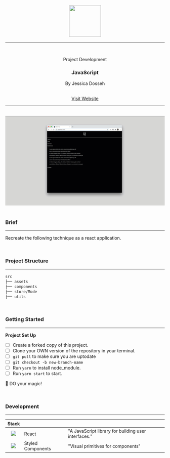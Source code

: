 <div align="center">
  <img src="https://cdn.iconscout.com/icon/free/png-512/javascript-2336958-1982839.png" width="100" height="100" />
  
  <hr />
  
  <br/>
  <p> Project Development </p>
  <h3> JavaScript </h3>
  <p> By Jessica Dosseh </p>
  
  <br/>
    <a href=""> Visit Website </a>
  <br/>
</div>

<hr/>

<div align="center">
  <br/>
  <img src="./src/assets/darkmode.gif" alt="preview" />
</div>

<br/>

### Brief

---

Recreate the following technique as a react application.

<br/>

### Project Structure

---

```
src
├── assets
├── components
├── store/Mode
├── utils
```

<br/>

### Getting Started

---

**Project Set Up**

- [ ] Create a forked copy of this project.
- [ ] Clone your OWN version of the repository in your terminal.
- [ ] `git pull` to make sure you are uptodate
- [ ] `git checkout -b new-branch-name`
- [ ] Run `yarn` to install node_module.
- [ ] Run `yarn start` to start.

:rocket: DO your magic!

<br/>

### Development

---

| <div align="left"> Stack </div>                                                                    |                   |                                                      |
| -------------------------------------------------------------------------------------------------- | ----------------- | ---------------------------------------------------- |
| <div align="center"> <img src="https://cdn.auth0.com/blog/react-js/react.png" width="30" /> </div> | React             | "A JavaScript library for building user interfaces." |
| <div align="center"> <img src="https://www.styled-components.com/atom.png" width="30" /> </div>    | Styled Components | "Visual primitives for components"                   |
